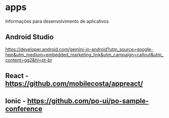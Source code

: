 # apps
Informações para desenvolvimento de aplicativos

## Android Studio
https://developer.android.com/gemini-in-android?utm_source=google-hpp&utm_medium=embedded_marketing_link&utm_campaign=callout&utm_content=gg2&hl=pt-br

## React - https://github.com/mobilecosta/appreact/

## Ionic - https://github.com/po-ui/po-sample-conference
